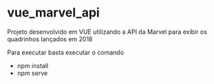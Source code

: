 # vue_marvel_api
Projeto desenvolvido em VUE utilizando a API da Marvel para exibir os quadrinhos lançados em 2018

Para executar basta executar o comando
- npm install
- npm serve
